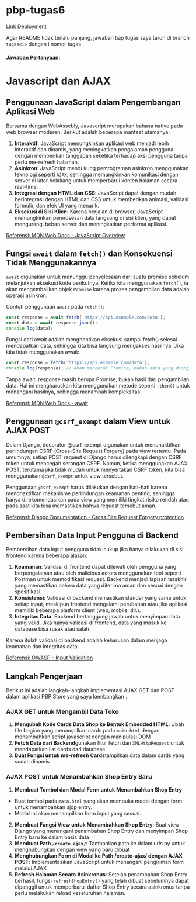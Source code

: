 # pbp-tugas6

[Link Deployment](http://muhammad-azzam31-pbpstore.pbp.cs.ui.ac.id)

Agar README tidak terlalu panjang, jawaban tiap tugas saya taruh di branch `tugas<i>` dengan i nomor tugas

#### Jawaban Pertanyaan:

# Javascript dan AJAX

## Penggunaan JavaScript dalam Pengembangan Aplikasi Web

Bersama dengan WebAssebly, Javascript merupakan bahasa native pada web browser moderen. Berikut adalah beberapa manfaat utamanya:

1. **Interaktif**: JavaScript memungkinkan aplikasi web menjadi lebih interaktif dan dinamis, yang meningkatkan pengalaman pengguna dengan memberikan tanggapan seketika terhadap aksi pengguna tanpa perlu me-refresh halaman.
2. **Asinkron**: JavaScript mendukung pemrograman asinkron menggunakan teknologi seperti `AJAX`, sehingga memungkinkan komunikasi dengan server di latar belakang untuk memperbarui konten halaman secara real-time.
3. **Integrasi dengan HTML dan CSS**: JavaScript dapat dengan mudah berintegrasi dengan HTML dan CSS untuk memberikan animasi, validasi formulir, dan efek UI yang menarik.
4. **Eksekusi di Sisi Klien**: Karena berjalan di browser, JavaScript memungkinkan pemrosesan data langsung di sisi klien, yang dapat mengurangi beban server dan meningkatkan performa aplikasi.

[Referensi: MDN Web Docs - JavaScript Overview](https://developer.mozilla.org/en-US/docs/Web/JavaScript)

## Fungsi `await` dalam `fetch()` dan Konsekuensi Tidak Menggunakannya

`await` digunakan untuk menunggu penyelesaian dari suatu promise sebelum melanjutkan eksekusi kode berikutnya. Ketika kita menggunakan `fetch()`, ia akan mengembalikan objek `Promise` karena proses pengambilan data adalah operasi asinkron.

Contoh penggunaan `await` pada `fetch()`:

```javascript
const response = await fetch('https://api.example.com/data');
const data = await response.json();
console.log(data);
```

Fungsi dari await adalah menghentikan eksekusi sampai fetch() selesai mendapatkan data, sehingga kita bisa langsung mengakses hasilnya. Jika kita tidak menggunakan await:

```javascript
const response = fetch('https://api.example.com/data');
console.log(response); // Akan mencetak Promise, bukan data yang diinginkan
```

Tanpa await, response masih berupa Promise, bukan hasil dari pengambilan data. Hal ini mengharuskan kita menggunakan metode seperti `.then()` untuk menangani hasilnya, sehingga menambah kompleksitas.

[Referensi: MDN Web Docs - await](https://developer.mozilla.org/en-US/docs/Web/JavaScript/Reference/Operators/await)


## Penggunaan `@csrf_exempt` dalam View untuk AJAX POST

Dalam Django, decorator @csrf_exempt digunakan untuk menonaktifkan perlindungan CSRF (Cross-Site Request Forgery) pada view tertentu. Pada umumnya, setiap POST request di Django harus dilengkapi dengan CSRF token untuk mencegah serangan CSRF. Namun, ketika menggunakan AJAX POST, terutama jika tidak mudah untuk menyertakan CSRF token, kita bisa menggunakan `@csrf_exempt` untuk view tersebut.

Penggunaan `@csrf_exempt` harus dilakukan dengan hati-hati karena menonaktifkan mekanisme perlindungan keamanan penting, sehingga hanya direkomendasikan pada view yang memiliki tingkat risiko rendah atau pada saat kita bisa memastikan bahwa request tersebut aman.

[Referensi: Django Documentation - Cross Site Request Forgery protection](https://docs.djangoproject.com/en/stable/ref/csrf/)

## Pembersihan Data Input Pengguna di Backend

Pembersihan data input pengguna tidak cukup jika hanya dilakukan di sisi frontend karena beberapa alasan:

1. **Keamanan**: Validasi di frontend dapat dilewati oleh pengguna yang berpengalaman atau oleh malicious actors menggunakan tool seperti Postman untuk memodifikasi request. Backend menjadi lapisan terakhir yang memastikan bahwa data yang diterima aman dan sesuai dengan spesifikasi.
2. **Konsistensi**: Validasi di backend memastikan standar yang sama untuk setiap input, meskipun frontend mengalami perubahan atau jika aplikasi memiliki beberapa platform client (web, mobile, dll.).
3. **Integritas Data**: Backend bertanggung jawab untuk menyimpan data yang valid. Jika hanya validasi di frontend, data yang masuk ke database bisa rusak atau salah.

Karena itulah validasi di backend adalah keharusan dalam menjaga keamanan dan integritas data.

[Referensi: OWASP - Input Validation](https://cheatsheetseries.owasp.org/cheatsheets/Input_Validation_Cheat_Sheet.html)

## Langkah Pengerjaan

Berikut ini adalah langkah-langkah implementasi AJAX GET dan POST dalam aplikasi PBP Store yang saya kembangkan .

### AJAX GET untuk Mengambil Data Toko

1. **Mengubah Kode Cards Data Shop ke Bentuk Embedded HTML**: Ubah file bagian yang menampilkan cards pada `main.html` dengan menambahkan script javascript dengan manipulasi DOM
2. **Fetch Data dari Backend**gunakan fitur fetch dan `XMLHttpRequest` untuk mendapatkan list cards dari database
3. **Buat Fungsi untuk me-refresh Cards**tampilkan data dalam cards yang sudah dinamis

### AJAX POST untuk Menambahkan Shop Entry Baru

1. **Membuat Tombol dan Modal Form untuk Menambahkan Shop Entry**
- Buat tombol pada `main.html` yang akan membuka modal dengan form untuk menambahkan sjop entry.
- Modal ini akan menampilkan form input yang sesuai.
2. **Membuat Fungsi View untuk Menambahkan Shop Entry**: Buat view Django yang menangani penambahan Shop Entry dan menyimpan Shop Entry baru ke dalam basis data
3. **Membuat Path `/create-ajax/`**: Tambahkan path ke dalam urls.py untuk menghubungkan dengan view yang baru dibuat
4. **Menghubungkan Form di Modal ke Path /create-ajax/ dengan AJAX POST**: Implementasikan JavaScript untuk menangani pengiriman form melalui AJAX
5. **Refresh Halaman Secara Asinkronus**: Setelah penambahan Shop Entry berhasil, fungsi `refreshShopEntry()` yang telah dibuat sebelumnya dapat dipanggil untuk memperbarui daftar Shop Entry secara asinkronus tanpa perlu melakukan reload keseluruhan halaman.


